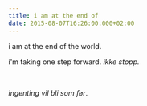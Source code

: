 ```yaml
---
title: i am at the end of
date: 2015-08-07T16:26:00.000+02:00
---
```

i am at the end of the world.

i'm taking one step forward. *ikke stopp.* 

<br/>

*ingenting vil bli som før*.

